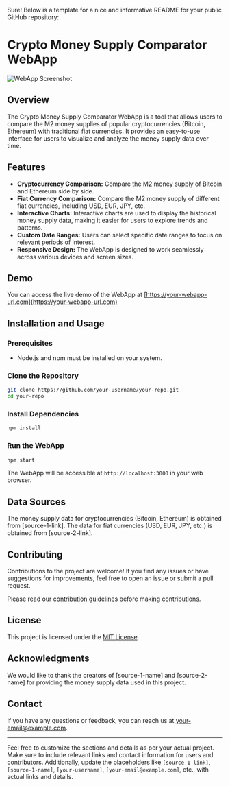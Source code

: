 Sure! Below is a template for a nice and informative README for your public GitHub repository:

# Crypto Money Supply Comparator WebApp

![WebApp Screenshot](screenshot.png)

## Overview

The Crypto Money Supply Comparator WebApp is a tool that allows users to compare the M2 money supplies of popular cryptocurrencies (Bitcoin, Ethereum) with traditional fiat currencies. It provides an easy-to-use interface for users to visualize and analyze the money supply data over time.

## Features

- **Cryptocurrency Comparison:** Compare the M2 money supply of Bitcoin and Ethereum side by side.
- **Fiat Currency Comparison:** Compare the M2 money supply of different fiat currencies, including USD, EUR, JPY, etc.
- **Interactive Charts:** Interactive charts are used to display the historical money supply data, making it easier for users to explore trends and patterns.
- **Custom Date Ranges:** Users can select specific date ranges to focus on relevant periods of interest.
- **Responsive Design:** The WebApp is designed to work seamlessly across various devices and screen sizes.

## Demo

You can access the live demo of the WebApp at [https://your-webapp-url.com](https://your-webapp-url.com)

## Installation and Usage

### Prerequisites

- Node.js and npm must be installed on your system.

### Clone the Repository

```bash
git clone https://github.com/your-username/your-repo.git
cd your-repo
```

### Install Dependencies

```bash
npm install
```

### Run the WebApp

```bash
npm start
```

The WebApp will be accessible at `http://localhost:3000` in your web browser.

## Data Sources

The money supply data for cryptocurrencies (Bitcoin, Ethereum) is obtained from [source-1-link]. The data for fiat currencies (USD, EUR, JPY, etc.) is obtained from [source-2-link].

## Contributing

Contributions to the project are welcome! If you find any issues or have suggestions for improvements, feel free to open an issue or submit a pull request.

Please read our [contribution guidelines](CONTRIBUTING.md) before making contributions.

## License

This project is licensed under the [MIT License](LICENSE).

## Acknowledgments

We would like to thank the creators of [source-1-name] and [source-2-name] for providing the money supply data used in this project.

## Contact

If you have any questions or feedback, you can reach us at [your-email@example.com](mailto:your-email@example.com).

---

Feel free to customize the sections and details as per your actual project. Make sure to include relevant links and contact information for users and contributors. Additionally, update the placeholders like `[source-1-link]`, `[source-1-name]`, `[your-username]`, `[your-email@example.com]`, etc., with actual links and details.
